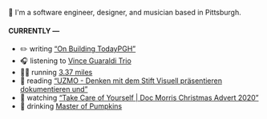 👋 I'm a software engineer, designer, and musician based in Pittsburgh.

#### CURRENTLY —

* ✏️ writing [“On Building TodayPGH”](https://amoscato.com/journal/on-building-todaypgh/)
* 🎧 listening to [Vince Guaraldi Trio](https://www.last.fm/music/Vince+Guaraldi+Trio/_/Greensleeves)
* 🏃‍♂️ running [3.37 miles](https://www.strava.com/activities/4508445217)
* 📘 reading [“UZMO - Denken mit dem Stift Visuell präsentieren dokumentieren und”](https://www.goodreads.com/book/show/22713395-uzmo---denken-mit-dem-stift-visuell-pr-sentieren-dokumentieren-und)
* 🍿 watching [“Take Care of Yourself | Doc Morris Christmas Advert 2020”](https://youtu.be/Fz1q8NWbExc)
* 🍺 drinking [Master of Pumpkins](https://untappd.com/user/namoscato/checkin/954066263)
